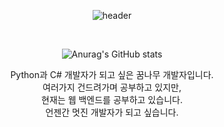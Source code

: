 
<div align="center">
	
![header](https://capsule-render.vercel.app/api?type=wave&color=gradient&height=320&section=header&text=WingNetwork&fontSize=80)

<br>


![Anurag's GitHub stats](https://github-readme-stats.vercel.app/api?username=sungdansy&show_icons=true&theme=radical)

Python과 C# 개발자가 되고 싶은 꿈나무 개발자입니다.<br>
여러가지 건드려가며 공부하고 있지만,<br>
현재는 웹 백엔드를 공부하고 있습니다.<br>
언젠간 멋진 개발자가 되고 싶습니다.<br>

<br>
